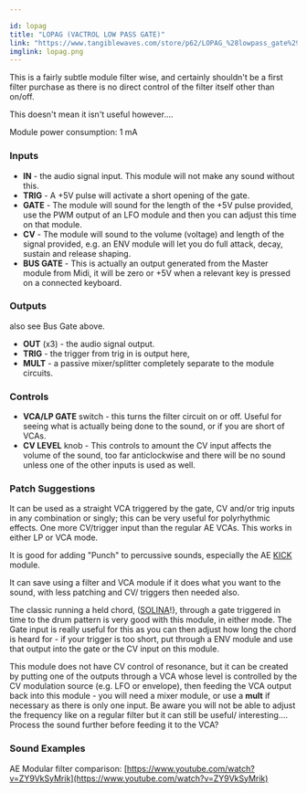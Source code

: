 ```yaml
---

id: lopag
title: "LOPAG (VACTROL LOW PASS GATE)"
link: "https://www.tangiblewaves.com/store/p62/LOPAG_%28lowpass_gate%29.html"
imglink: lopag.png
---
```





This is a fairly subtle module filter wise, and certainly shouldn't be a first filter purchase as there is no direct control of the filter itself other than on/off.

This doesn't mean it isn't useful however....

Module power consumption: 1 mA

### Inputs

*   **IN** - the audio signal input. This module will not make any sound without this.
*   **TRIG** - A +5V pulse will activate a short opening of the gate.
*   **GATE** - The module will sound for the length of the +5V pulse provided, use the PWM output of an LFO module and then you can adjust this time on that module.
*   **CV** - The module will sound to the volume (voltage) and length of the signal provided, e.g. an ENV module will let you do full attack, decay, sustain and release shaping.
*   **BUS GATE** - This is actually an output generated from the Master module from Midi, it will be zero or +5V when a relevant key is pressed on a connected keyboard.

### Outputs

also see Bus Gate above.

*   **OUT** (x3) - the audio signal output.
*   **TRIG** - the trigger from trig in is output here,
*   **MULT** - a passive mixer/splitter completely separate to the module circuits.

### Controls

*   **VCA/LP GATE** switch - this turns the filter circuit on or off. Useful for seeing what is actually being done to the sound, or if you are short of VCAs.
*   **CV LEVEL** knob - This controls to amount the CV input affects the volume of the sound, too far anticlockwise and there will be no sound unless one of the other inputs is used as well.

### Patch Suggestions

It can be used as a straight VCA triggered by the gate, CV and/or trig inputs in any combination or singly; this can be very useful for polyrhythmic effects. One more CV/trigger input than the regular AE VCAs. This works in either LP or VCA mode.

It is good for adding "Punch" to percussive sounds, especially the AE [KICK](https://wiki.aemodular.com/pmwiki.php/AeManual/KICK) module.

It can save using a filter and VCA module if it does what you want to the sound, with less patching and CV/ triggers then needed also.

The classic running a held chord, ([SOLINA](https://wiki.aemodular.com/pmwiki.php/AeManual/SOLINA)!}, through a gate triggered in time to the drum pattern is very good with this module, in either mode. The Gate input is really useful for this as you can then adjust how long the chord is heard for - if your trigger is too short, put through a ENV module and use that output into the gate or the CV input on this module.

This module does not have CV control of resonance, but it can be created by putting one of the outputs through a VCA whose level is controlled by the CV modulation source (e.g. LFO or envelope), then feeding the VCA output back into this module - you will need a mixer module, or use a **mult** if necessary as there is only one input. Be aware you will not be able to adjust the frequency like on a regular filter but it can still be useful/ interesting.... Process the sound further before feeding it to the VCA?

### Sound Examples

AE Modular filter comparison: [https://www.youtube.com/watch?v=ZY9VkSyMrik](https://www.youtube.com/watch?v=ZY9VkSyMrik)





